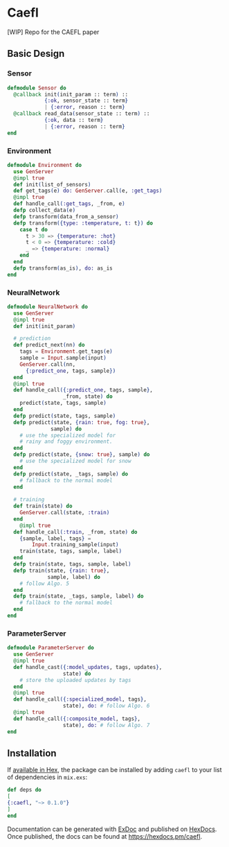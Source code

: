 # Caefl
[WIP] Repo for the CAEFL paper

## Basic Design
### Sensor
```elixir
defmodule Sensor do
  @callback init(init_param :: term) :: 
            {:ok, sensor_state :: term}
            | {:error, reason :: term}
  @callback read_data(sensor_state :: term) :: 
            {:ok, data :: term}
            | {:error, reason :: term}
end
```

### Environment
```elixir
defmodule Environment do
  use GenServer
  @impl true
  def init(list_of_sensors)
  def get_tags(e) do: GenServer.call(e, :get_tags)
  @impl true
  def handle_call(:get_tags, _from, e)
  defp collect_data(e)
  defp transform(data_from_a_sensor)
  defp transform({type: :temperature, t: t}) do
    case t do
      t > 30 => {temperature: :hot}
      t < 0 => {temperature: :cold}
      _ => {temperature: :normal}
    end
  end
  defp transform(as_is), do: as_is
end
```

### NeuralNetwork
```elixir
defmodule NeuralNetwork do
  use GenServer
  @impl true
  def init(init_param)

  # prediction
  def predict_next(nn) do
    tags = Environment.get_tags(e)
    sample = Input.sample(input)
    GenServer.call(nn, 
      {:predict_one, tags, sample})
  end
  @impl true
  def handle_call({:predict_one, tags, sample},
                  _from, state) do
    predict(state, tags, sample)
  end
  defp predict(state, tags, sample)
  defp predict(state, {rain: true, fog: true},
              sample) do
    # use the specialized model for 
    # rainy and foggy environment.
  end
  defp predict(state, {snow: true}, sample) do
    # use the specialized model for snow
  end
  defp predict(state, _tags, sample) do
    # fallback to the normal model
  end
  
  # training
  def train(state) do
    GenServer.call(state, :train)
  end
    @impl true
  def handle_call(:train, _from, state) do
    {sample, label, tags} = 
        Input.training_sample(input)
    train(state, tags, sample, label)
  end
  defp train(state, tags, sample, label)
  defp train(state, {rain: true}, 
             sample, label) do
    # follow Algo. 5
  end
  defp train(state, _tags, sample, label) do
    # fallback to the normal model
  end
end
```

### ParameterServer
```elixir
defmodule ParameterServer do
  use GenServer
  @impl true
  def handle_cast({:model_updates, tags, updates},
                  state) do
    # store the uploaded updates by tags
  end
  @impl true
  def handle_call({:specialized_model, tags}, 
                  state), do: # follow Algo. 6
  @impl true
  def handle_call({:composite_model, tags}, 
                  state), do: # follow Algo. 7
end
```

## Installation

If [available in Hex](https://hex.pm/docs/publish), the package can be installed
by adding `caefl` to your list of dependencies in `mix.exs`:

```elixir
def deps do
[
{:caefl, "~> 0.1.0"}
]
end
```

Documentation can be generated with [ExDoc](https://github.com/elixir-lang/ex_doc)
and published on [HexDocs](https://hexdocs.pm). Once published, the docs can
be found at <https://hexdocs.pm/caefl>.

